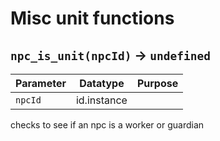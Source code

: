 # Misc unit functions

## `npc_is_unit(npcId)` → `undefined`

| Parameter | Datatype  | Purpose |
|-----------|-----------|---------|
|`npcId` |id.instance | |
checks to see if an npc is a worker or guardian
